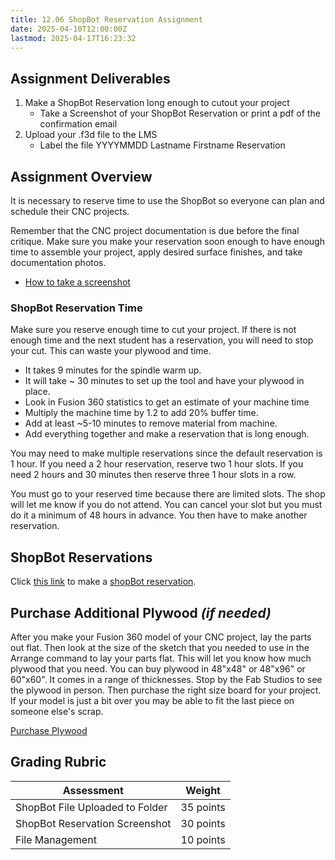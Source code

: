 ```yaml
---
title: 12.06 ShopBot Reservation Assignment
date: 2025-04-10T12:00:00Z
lastmod: 2025-04-17T16:23:32
---
```


## Assignment Deliverables

1. Make a ShopBot Reservation long enough to cutout your project
   - Take a Screenshot of your ShopBot Reservation or print a pdf of the confirmation email
2. Upload your .f3d file to the LMS
   - Label the file YYYYMMDD Lastname Firstname Reservation

## Assignment Overview

It is necessary to reserve time to use the ShopBot so everyone can plan and schedule their CNC projects.

Remember that the CNC project documentation is due before the final critique. Make sure you make your reservation soon enough to have enough time to assemble your project, apply desired surface finishes, and take documentation photos.

- [How to take a screenshot](../../../../software/how-to-take-a-screenshot.md)

### ShopBot Reservation Time

Make sure you reserve enough time to cut your project. If there is not enough time and the next student has a reservation, you will need to stop your cut. This can waste your plywood and time.

- It takes 9 minutes for the spindle warm up.
- It will take ~ 30 minutes to set up the tool and have your plywood in place.
- Look in Fusion 360 statistics to get an estimate of your machine time
- Multiply the machine time by 1.2 to add 20% buffer time.
- Add at least ~5-10 minutes to remove material from machine.
- Add everything together and make a reservation that is long enough.

You may need to make multiple reservations since the default reservation is 1 hour. If you need a 2 hour reservation, reserve two 1 hour slots. If you need 2 hours and 30 minutes then reserve three 1 hour slots in a row.

You must go to your reserved time because there are limited slots. The shop will let me know if you do not attend. You can cancel your slot but you must do it a minimum of 48 hours in advance. You then have to make another reservation.

## ShopBot Reservations

Click [this link](https://my.cia.edu/ICS/Departments/Fab_Studios/ShopBot_CNC.jnz) to make a [shopBot reservation](https://my.cia.edu/ICS/Departments/Fab_Studios/ShopBot_CNC.jnz).

## Purchase Additional Plywood _(if needed)_

After you make your Fusion 360 model of your CNC project, lay the parts out flat. Then look at the size of the sketch that you needed to use in the Arrange command to lay your parts flat. This will let you know how much plywood that you need. You can buy plywood in 48"x48" or 48"x96" or 60"x60". It comes in a range of thicknesses. Stop by the Fab Studios to see the plywood in person. Then purchase the right size board for your project. If your model is just a bit over you may be able to fit the last piece on someone else's scrap.

[Purchase Plywood](https://my.cia.edu/ICS/Departments/CIA_Store/Fabrication_Studios/Wood/)

## Grading Rubric

<div class="responsive-table-markdown">

| Assessment                      | Weight    |
| ------------------------------- | --------- |
| ShopBot File Uploaded to Folder | 35 points |
| ShopBot Reservation Screenshot  | 30 points |
| File Management                 | 10 points |

</div>
